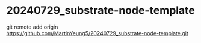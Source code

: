 # 20240729_substrate-node-template

git remote add origin https://github.com/MartinYeung5/20240729_substrate-node-template.git